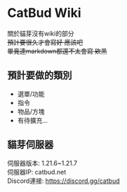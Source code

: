 # CatBud Wiki

關於貓芽沒有wiki的部分  
~~預計要很久才會寫好 應該吧~~  
~~畢竟連markdown都還不太會寫 欸黑~~  

## 預計要做的類別

- 選單/功能
- 指令
- 物品/方塊
- 有待擴充...

## 貓芽伺服器

伺服器版本: 1.21.6~1.21.7  
伺服器IP: catbud.net  
Discord連接: <https://discord.gg/catbud>  
